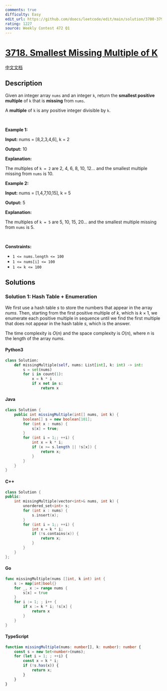 ```yaml
---
comments: true
difficulty: Easy
edit_url: https://github.com/doocs/leetcode/edit/main/solution/3700-3799/3718.Smallest%20Missing%20Multiple%20of%20K/README_EN.md
rating: 1227
source: Weekly Contest 472 Q1
---
```


<!-- problem:start -->

# [3718. Smallest Missing Multiple of K](https://leetcode.com/problems/smallest-missing-multiple-of-k)

[中文文档](/solution/3700-3799/3718.Smallest%20Missing%20Multiple%20of%20K/README.md)

## Description

<!-- description:start -->

<p>Given an integer array <code>nums</code> and an integer <code>k</code>, return the <strong>smallest positive multiple</strong> of <code>k</code> that is <strong>missing</strong> from <code>nums</code>.</p>

<p>A <strong>multiple</strong> of <code>k</code> is any positive integer divisible by <code>k</code>.</p>

<p>&nbsp;</p>
<p><strong class="example">Example 1:</strong></p>

<div class="example-block">
<p><strong>Input:</strong> <span class="example-io">nums = [8,2,3,4,6], k = 2</span></p>

<p><strong>Output:</strong> <span class="example-io">10</span></p>

<p><strong>Explanation:</strong></p>

<p>The multiples of <code>k = 2</code> are 2, 4, 6, 8, 10, 12... and the smallest multiple missing from <code>nums</code> is 10.</p>
</div>

<p><strong class="example">Example 2:</strong></p>

<div class="example-block">
<p><strong>Input:</strong> <span class="example-io">nums = [1,4,7,10,15], k = 5</span></p>

<p><strong>Output:</strong> <span class="example-io">5</span></p>

<p><strong>Explanation:</strong></p>

<p>The multiples of <code>k = 5</code> are 5, 10, 15, 20... and the smallest multiple missing from <code>nums</code> is 5.</p>
</div>

<p>&nbsp;</p>
<p><strong>Constraints:</strong></p>

<ul>
	<li><code>1 &lt;= nums.length &lt;= 100</code></li>
	<li><code>1 &lt;= nums[i] &lt;= 100</code></li>
	<li><code>1 &lt;= k &lt;= 100</code></li>
</ul>

<!-- description:end -->

## Solutions

<!-- solution:start -->

### Solution 1: Hash Table + Enumeration

We first use a hash table $\textit{s}$ to store the numbers that appear in the array $\textit{nums}$. Then, starting from the first positive multiple of $k$, which is $k \times 1$, we enumerate each positive multiple in sequence until we find the first multiple that does not appear in the hash table $\textit{s}$, which is the answer.

The time complexity is $O(n)$ and the space complexity is $O(n)$, where $n$ is the length of the array $\textit{nums}$.

<!-- tabs:start -->

#### Python3

```python
class Solution:
    def missingMultiple(self, nums: List[int], k: int) -> int:
        s = set(nums)
        for i in count(1):
            x = k * i
            if x not in s:
                return x
```

#### Java

```java
class Solution {
    public int missingMultiple(int[] nums, int k) {
        boolean[] s = new boolean[101];
        for (int x : nums) {
            s[x] = true;
        }
        for (int i = 1;; ++i) {
            int x = k * i;
            if (x >= s.length || !s[x]) {
                return x;
            }
        }
    }
}
```

#### C++

```cpp
class Solution {
public:
    int missingMultiple(vector<int>& nums, int k) {
        unordered_set<int> s;
        for (int x : nums) {
            s.insert(x);
        }
        for (int i = 1;; ++i) {
            int x = k * i;
            if (!s.contains(x)) {
                return x;
            }
        }
    }
};
```

#### Go

```go
func missingMultiple(nums []int, k int) int {
	s := map[int]bool{}
	for _, x := range nums {
		s[x] = true
	}
	for i := 1; ; i++ {
		if x := k * i; !s[x] {
			return x
		}
	}
}
```

#### TypeScript

```ts
function missingMultiple(nums: number[], k: number): number {
    const s = new Set<number>(nums);
    for (let i = 1; ; ++i) {
        const x = k * i;
        if (!s.has(x)) {
            return x;
        }
    }
}
```

<!-- tabs:end -->

<!-- solution:end -->

<!-- problem:end -->
